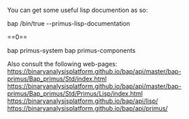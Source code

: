 You can get some useful lisp documention as so:

bap /bin/true --primus-lisp-documentation

==0==

bap primus-system
bap primus-components

Also consult the following web-pages:
https://binaryanalysisplatform.github.io/bap/api/master/bap-primus/Bap_primus/Std/index.html
https://binaryanalysisplatform.github.io/bap/api/master/bap-primus/Bap_primus/Std/Primus/Lisp/index.html
https://binaryanalysisplatform.github.io/bap/api/lisp/
https://binaryanalysisplatform.github.io/bap/api/primus/

